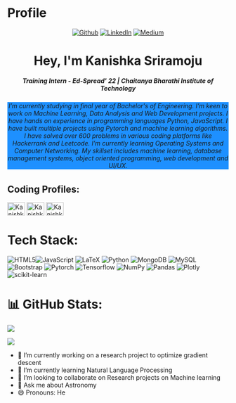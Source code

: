 # Profile
<div >

 

<p align="center">
 <a href="https://github.com/123kanishka" target="_blank"><img alt="Github" src="https://img.shields.io/badge/GitHub-%2312100E.svg?&style=for-the-badge&logo=Github&logoColor=white" /></a> 
 <a href="https://www.linkedin.com/in/kanishka-sriramoju/" target="_blank"><img alt="LinkedIn" src="https://img.shields.io/badge/linkedin-%230077B5.svg?&style=for-the-badge&logo=linkedin&logoColor=white" /></a> 
 <a href="https://medium.com/@kanishka.sriramoju" target="_blank"><img alt="Medium" src="https://img.shields.io/badge/medium-%2312100E.svg?&style=for-the-badge&logo=medium&logoColor=white" /></a>

</p>
 
</p>
<div> 


<h1 align="center">Hey, I'm Kanishka Sriramoju</h1>
<h5 align="center">Training Intern - Ed-Spread' 22 | Chaitanya Bharathi Institute of Technology </h5>
<h6 align= "center" style="background-color:DodgerBlue;"> I’m currently studying in final year of Bachelor's of Engineering. I’m keen to work on Machine Learning, Data Analysis and Web Development projects. I have hands on experience in programming languages Python, JavaScript. I have built multiple projects using Pytorch and machine learning algorithms. I have solved over 600 problems in various coding platforms like Hackerrank and Leetcode. I’m currently learning Operating Systems and Computer Networking. My skillset includes machine learning, database management systems, object oriented programming, web development and UI/UX.  

</h6>


## Coding Profiles:

<p align="left">


<a href="https://www.hackerrank.com/profile/kanishka_sriram1" target="blank"><img align="center" src="https://raw.githubusercontent.com/rahuldkjain/github-profile-readme-generator/master/src/images/icons/Social/hackerrank.svg" alt="Kanishka Sriramoju" height="30" width="40" /></a>
<a href="https://leetcode.com/u/user6569wO/" target="blank"><img align="center" src="https://raw.githubusercontent.com/rahuldkjain/github-profile-readme-generator/master/src/images/icons/Social/leet-code.svg" alt="Kanishka Sriramoju" height="30" width="40" /></a>
<a href="https://www.geeksforgeeks.org/user/kanishkasvxtt/" target="blank"><img align="center" src="https://raw.githubusercontent.com/rahuldkjain/github-profile-readme-generator/master/src/images/icons/Social/geeks-for-geeks.svg" alt="Kanishka Sriramoju" height="30" width="40" /></a>
</p>


# Tech Stack:
![HTML5](https://img.shields.io/badge/html5-%23E34F26.svg?style=for-the-badge&logo=html5&logoColor=white)![JavaScript](https://img.shields.io/badge/javascript-%23323330.svg?style=for-the-badge&logo=javascript&logoColor=%23F7DF1E) ![LaTeX](https://img.shields.io/badge/latex-%23008080.svg?style=for-the-badge&logo=latex&logoColor=white) ![Python](https://img.shields.io/badge/python-3670A0?style=for-the-badge&logo=python&logoColor=ffdd54) ![MongoDB](https://img.shields.io/badge/MongoDB-%234ea94b.svg?style=for-the-badge&logo=mongodb&logoColor=white) ![MySQL](https://img.shields.io/badge/mysql-%2300f.svg?style=for-the-badge&logo=mysql&logoColor=white) ![Bootstrap](https://img.shields.io/badge/bootstrap-%23563D7C.svg?style=for-the-badge&logo=bootstrap&logoColor=white) ![Pytorch](https://img.shields.io/badge/Pytorch-%23013243.svg?style=for-the-badge&logo=numpy&logoColor=blue) ![Tensorflow](https://img.shields.io/badge/Tensorflow-%23013243.svg?style=for-the-badge&logo=numpy&logoColor=violet) ![NumPy](https://img.shields.io/badge/numpy-%23013243.svg?style=for-the-badge&logo=numpy&logoColor=white) ![Pandas](https://img.shields.io/badge/pandas-%23150458.svg?style=for-the-badge&logo=pandas&logoColor=white) ![Plotly](https://img.shields.io/badge/Plotly-%233F4F75.svg?style=for-the-badge&logo=plotly&logoColor=white) ![scikit-learn](https://img.shields.io/badge/scikit--learn-%23F7931E.svg?style=for-the-badge&logo=scikit-learn&logoColor=white)
# 📊 GitHub Stats:

![](https://github-readme-stats.vercel.app/api/top-langs/?username=123kanishka&theme=buefy&hide_border=false&include_all_commits=true&count_private=true&layout=compact)


[![](https://visitcount.itsvg.in/api?id=123kanishka&icon=7&color=11)](https://visitcount.itsvg.in)

- 🔭 I’m currently working on a research project to optimize gradient descent
- 🌱 I’m currently learning Natural Language Processing
- 👯 I’m looking to collaborate on Research projects on Machine learning 
- 💬 Ask me about Astronomy
- 😄 Pronouns: He

